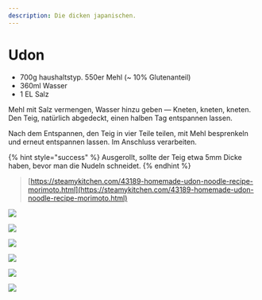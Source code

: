 ```yaml
---
description: Die dicken japanischen.
---
```


# Udon

* 700g haushaltstyp. 550er Mehl \(~ 10% Glutenanteil\)
* 360ml Wasser
* 1 EL Salz

Mehl mit Salz vermengen, Wasser hinzu geben — Kneten, kneten, kneten. Den Teig, natürlich abgedeckt, einen halben Tag entspannen lassen.

Nach dem Entspannen, den Teig in vier Teile teilen, mit Mehl besprenkeln und erneut entspannen lassen. Im Anschluss verarbeiten.

{% hint style="success" %}
Ausgerollt, sollte der Teig etwa 5mm Dicke haben, bevor man die Nudeln schneidet.
{% endhint %}

> [https://steamykitchen.com/43189-homemade-udon-noodle-recipe-morimoto.html](https://steamykitchen.com/43189-homemade-udon-noodle-recipe-morimoto.html)

![](../../.gitbook/assets/449e543b-c1ff-41a1-9afe-b7a7252ff023.jpeg)

![](../../.gitbook/assets/a808237f-0123-42f0-a982-8c2502ba682f.jpeg)

![](../../.gitbook/assets/06ced4a6-2a68-409f-8bec-ae3a38cf8a5c.jpeg)

![](../../.gitbook/assets/10b3b553-4908-4aba-bc55-378453f4957e.jpeg)

![](../../.gitbook/assets/28948655-05f5-4783-9222-1e52ec8224f2.jpeg)

![](../../.gitbook/assets/c87ef0bd-5789-4e50-8dab-8cb8206a2854.jpeg)

